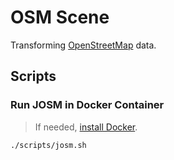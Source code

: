 # OSM Scene

Transforming [OpenStreetMap](https://www.openstreetmap.org/) data.

## Scripts

### Run JOSM in Docker Container

> If needed, [install Docker](https://docs.docker.com/engine/install/).

```sh
./scripts/josm.sh
```
